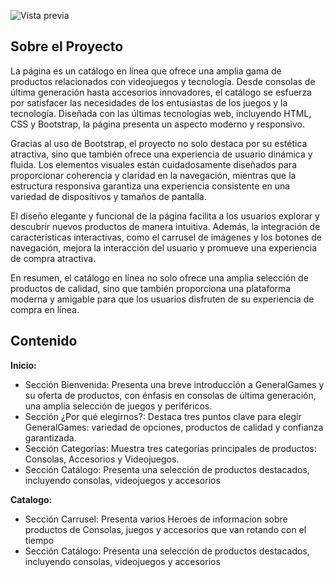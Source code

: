 ![Vista previa]("https://ibb.co/PZF05tdJ")
## Sobre el Proyecto

La página es un catálogo en línea que ofrece una amplia gama de productos relacionados con videojuegos y tecnología. Desde consolas de última generación hasta accesorios innovadores, el catálogo se esfuerza por satisfacer las necesidades de los entusiastas de los juegos y la tecnología. Diseñada con las últimas tecnologías web, incluyendo HTML, CSS y Bootstrap, la página presenta un aspecto moderno y responsivo.

Gracias al uso de Bootstrap, el proyecto no solo destaca por su estética atractiva, sino que también ofrece una experiencia de usuario dinámica y fluida. Los elementos visuales están cuidadosamente diseñados para proporcionar coherencia y claridad en la navegación, mientras que la estructura responsiva garantiza una experiencia consistente en una variedad de dispositivos y tamaños de pantalla.

El diseño elegante y funcional de la página facilita a los usuarios explorar y descubrir nuevos productos de manera intuitiva. Además, la integración de características interactivas, como el carrusel de imágenes y los botones de navegación, mejora la interacción del usuario y promueve una experiencia de compra atractiva.

En resumen, el catálogo en línea no solo ofrece una amplia selección de productos de calidad, sino que también proporciona una plataforma moderna y amigable para que los usuarios disfruten de su experiencia de compra en línea.

## Contenido

**Inicio:**

- Sección Bienvenida: Presenta una breve introducción a GeneralGames y su oferta de productos, con énfasis en consolas de última generación, una amplia selección de juegos y periféricos.
- Sección ¿Por qué elegirnos?: Destaca tres puntos clave para elegir GeneralGames: variedad de opciones, productos de calidad y confianza garantizada.
- Sección Categorías: Muestra tres categorías principales de productos: Consolas, Accesorios y Videojuegos.
- Sección Catálogo: Presenta una selección de productos destacados, incluyendo consolas, videojuegos y accesorios

**Catalogo:**

- Sección Carrusel: Presenta varios Heroes de informacion sobre productos de Consolas, juegos y accesorios que van rotando con el tiempo
- Sección Catálogo: Presenta una selección de productos destacados, incluyendo consolas, videojuegos y accesorios
